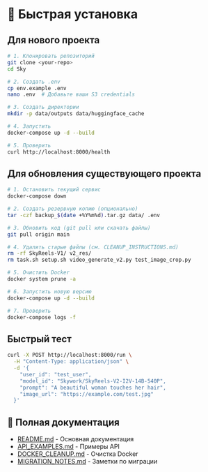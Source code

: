 # 🚀 Быстрая установка

## Для нового проекта

```bash
# 1. Клонировать репозиторий
git clone <your-repo>
cd Sky

# 2. Создать .env
cp env.example .env
nano .env  # Добавьте ваши S3 credentials

# 3. Создать директории
mkdir -p data/outputs data/huggingface_cache

# 4. Запустить
docker-compose up -d --build

# 5. Проверить
curl http://localhost:8000/health
```

## Для обновления существующего проекта

```bash
# 1. Остановить текущий сервис
docker-compose down

# 2. Создать резервную копию (опционально)
tar -czf backup_$(date +%Y%m%d).tar.gz data/ .env

# 3. Обновить код (git pull или скачать файлы)
git pull origin main

# 4. Удалить старые файлы (см. CLEANUP_INSTRUCTIONS.md)
rm -rf SkyReels-V1/ v2_res/
rm task.sh setup.sh video_generate_v2.py test_image_crop.py

# 5. Очистить Docker
docker system prune -a

# 6. Запустить новую версию
docker-compose up -d --build

# 7. Проверить
docker-compose logs -f
```

## Быстрый тест

```bash
curl -X POST http://localhost:8000/run \
  -H "Content-Type: application/json" \
  -d '{
    "user_id": "test_user",
    "model_id": "Skywork/SkyReels-V2-I2V-14B-540P",
    "prompt": "A beautiful woman touches her hair",
    "image_url": "https://example.com/test.jpg"
  }'
```

## 📖 Полная документация

- [README.md](README.md) - Основная документация
- [API_EXAMPLES.md](API_EXAMPLES.md) - Примеры API
- [DOCKER_CLEANUP.md](DOCKER_CLEANUP.md) - Очистка Docker
- [MIGRATION_NOTES.md](MIGRATION_NOTES.md) - Заметки по миграции

